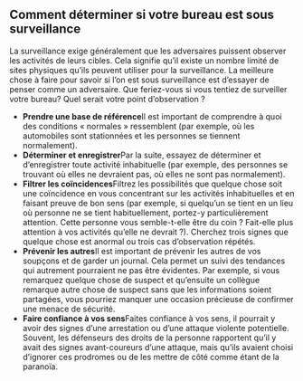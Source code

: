 [Title]: # (Repérer la surveillance au bureau)
[Order]: # (13)

## Comment déterminer si votre bureau est sous surveillance

La surveillance exige généralement que les adversaires puissent observer les activités de leurs cibles. Cela signifie qu’il existe un nombre limité de sites physiques qu’ils peuvent utiliser pour la surveillance. La meilleure chose à faire pour savoir si l’on est sous surveillance est d’essayer de penser comme un adversaire. Que feriez-vous si vous tentiez de surveiller votre bureau? Quel serait votre point d’observation ?

* **Prendre une base de référence**Il est important de comprendre à quoi des conditions « normales » ressemblent (par exemple, où les automobiles sont stationnées et les personnes se tiennent normalement).
* **Déterminer et enregistrer**Par la suite, essayez de déterminer et d’enregistrer toute activité inhabituelle (par exemple, des personnes se trouvant où elles ne devraient pas, où elles ne sont pas normalement).
* **Filtrer les coïncidences**Filtrez les possibilités que quelque chose soit une coïncidence en vous concentrant sur les activités inhabituelles et en faisant preuve de bon sens (par exemple, si quelqu’un se tient en un lieu où personne ne se tient habituellement, portez-y particulièrement attention. Cette personne vous semble-t-elle être du coin ? Fait-elle plus attention à vos activités qu’elle ne devrait ?). Cherchez trois signes que quelque chose est anormal ou trois cas d’observation répétés.
* **Prévenir les autres**Il est important de prévenir les autres de vos soupçons et de garder un journal. Cela permet un suivi des tendances qui autrement pourraient ne pas être évidentes. Par exemple, si vous remarquez quelque chose de suspect et qu’ensuite un collègue remarque autre chose de suspect sans que les informations soient partagées, vous pourriez manquer une occasion précieuse de confirmer une menace de sécurité.
* **Faire confiance à vos sens**Faites confiance à vos sens, il pourrait y avoir des signes d’une arrestation ou d’une attaque violente potentielle. Souvent, les défenseurs des droits de la personne rapportent qu’il y avait des signes avant-coureurs d’une attaque, mais qu’ils avaient choisi d’ignorer ces prodromes ou de les mettre de côté comme étant de la paranoïa.